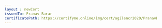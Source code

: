 ```yaml
--- 
layout : newCert 
issuedTo: Pranav Barar 
certificatePath: https://certifyme.online/img/cert/agilencr2020/PranavBarar_151db.png
--- 
```

